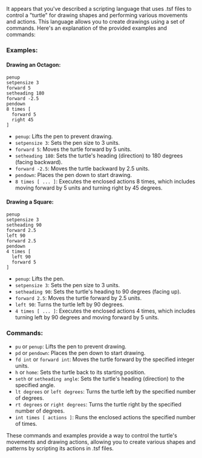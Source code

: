It appears that you've described a scripting language that uses .tsf files to control a "turtle" for drawing shapes and performing various movements and actions. This language allows you to create drawings using a set of commands. Here's an explanation of the provided examples and commands:

### Examples:

#### Drawing an Octagon:

```tsf
penup
setpensize 3
forward 5
setheading 180
forward -2.5
pendown
8 times [
  forward 5
  right 45
]
```

- `penup`: Lifts the pen to prevent drawing.
- `setpensize 3`: Sets the pen size to 3 units.
- `forward 5`: Moves the turtle forward by 5 units.
- `setheading 180`: Sets the turtle's heading (direction) to 180 degrees (facing backward).
- `forward -2.5`: Moves the turtle backward by 2.5 units.
- `pendown`: Places the pen down to start drawing.
- `8 times [ ... ]`: Executes the enclosed actions 8 times, which includes moving forward by 5 units and turning right by 45 degrees.

#### Drawing a Square:

```tsf
penup
setpensize 3
setheading 90
forward 2.5
left 90
forward 2.5
pendown
4 times [
  left 90
  forward 5
]
```

- `penup`: Lifts the pen.
- `setpensize 3`: Sets the pen size to 3 units.
- `setheading 90`: Sets the turtle's heading to 90 degrees (facing up).
- `forward 2.5`: Moves the turtle forward by 2.5 units.
- `left 90`: Turns the turtle left by 90 degrees.
- `4 times [ ... ]`: Executes the enclosed actions 4 times, which includes turning left by 90 degrees and moving forward by 5 units.

### Commands:

- `pu` or `penup`: Lifts the pen to prevent drawing.
- `pd` or `pendown`: Places the pen down to start drawing.
- `fd int` or `forward int`: Moves the turtle forward by the specified integer units.
- `h` or `home`: Sets the turtle back to its starting position.
- `seth` or `setheading angle`: Sets the turtle's heading (direction) to the specified angle.
- `lt degrees` or `left degrees`: Turns the turtle left by the specified number of degrees.
- `rt degrees` or `right degrees`: Turns the turtle right by the specified number of degrees.
- `int times [ actions ]`: Runs the enclosed actions the specified number of times.

These commands and examples provide a way to control the turtle's movements and drawing actions, allowing you to create various shapes and patterns by scripting its actions in .tsf files.
